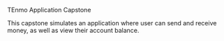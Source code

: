 TEnmo Application Capstone

This capstone simulates an application where user can send and receive money, as well as view their account balance.